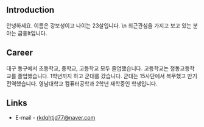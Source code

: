 ## Introduction
안녕하세요.
이름은 강보성이고 나이는 23살입니다. \n
최근관심을 가지고 보고 있는 분야는 금웅It입니다.


## Career
대구 동구에서 초등학교, 중학교, 고등학교 모두 졸업했습니다.
고등학교는 정동고등학교를 졸업했습니다.
1학년까지 하고 군대를 갔습니다. 
군대는 15사단에서 복무했고 만기전역했습니다.
영남대학교 컴퓨터공학과 2학년 재학중인 학생입니다.


## Links
- E-mail - rkdqhtjd77@naver.com

